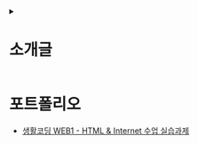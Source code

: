 <details>
  <summary><h1>소개글</h1></summary>
  <div>
    <p>프론트엔드 개발자 지망생.
    </p>
    <p>문화기획학과 졸업 (문학사) → 일반행정직 공시생 → 전기분야 훈련생 → 현재 공공기관 시설직으로 재직 중.
    </p><br>
    <p>전기회로가 '순차적인 명령의 실행'이라는 것을 깨닫고 프로그래밍도 비슷할 거란 생각이 들었고, 막연한 두려움에 개발자의 길을 선택하지 않았던 것에 아쉬움을 느낌.
    </p>
    <p>전기분야가 보수적이라는 것을 깨닫고 점점 더 후회하기 시작. 공공기관이 보수적이라는 것을 깨닫고 대성통곡하고 땅을 치며 후회함. (보수적+보수적=위정척사파) 개발자가 되어 스타트업으로 탈출하기로 결심.
    </p>
    <br>
    <p>덕후 기질이 좀 있는 듯. 남들은 별로 관심 없어하는 쓸 데 없이 어려운 이론 같은 것들에 이끌리곤 함. 수시로 구글링을 하는 습성이 있으며, 얕고 넓은 다방면의 상식을 보유. (도메인지식 습득에 능함) 백엔드에도 흥미가 있으며 장기적으로는 풀스택 지향.
    </p><br>
    <p>취미와 일이 하나가 되어야 행복해지는 유형의 사람. 일단 한번 좋아하는 일에 빠져들면 미친 듯이 열중함.
    </p>
    <p>우선 첫 번째 목표는 업무 효율을 중시하는 합리적인 문화를 가진 스타트업에 입사하는 것.
    </p>
  </div> 
</details>

# 포트폴리오
* [생활코딩 WEB1 - HTML & Internet 수업 실습과제](https://github.com/kshyun1223/web1_html_internet)
